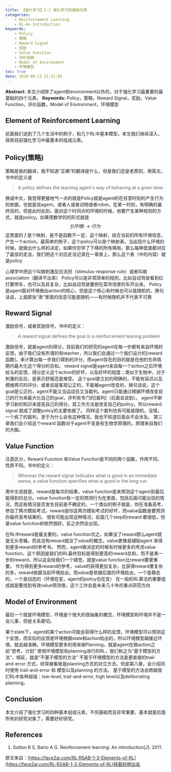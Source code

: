 ```yaml
---
title: 【强化学习】1-3 强化学习的基础元素
categories:
    - Reinforcement Learning
    - RL-An Introduction
keywords:
    - Policy
    - 策略
    - Reward Signal
    - 奖励
    - Value Function
    - 评价函数
    - Model of Environment
    - 环境模型
toc: true
date: 2018-09-12 21:51:01
---
```


**Abstract:** 本文介绍除了agent和environment以外的，对于强化学习最重要的最基础的四个元素。
**Keywords:** Policy，策略，Reward Signal，奖励，Value Function，评价函数，Model of Environment，环境模型

<!--more-->
## Element of Reinforcement Learning
前面我们说到了几个生活中的例子，和几个RL中基本模型，本文我们继续深入，探索目前强化学习中最基本的组成元素。
## Policy(策略)

策略是我的翻译，我不知道“正确”的翻译是什么，但是我们还是老原则，用英文。书中的定义是
> A policy defines the learning agent's way of behaving at a given time.

换成中文，我觉得更接地气一点的就是Policy就是agent的在任意时刻的产生行为的依据，也就是说agent，或者人或者动物或者robot，在某一时刻，有明确的最终目的，但是此时此刻，面对这个时间点的环境的时候，他要产生某种规则的方式，就是policy。如果用数学的的形式就是
$$
f(环境)\to 行为
$$
这里面的 $f$ 是个映射，是不是函数不一定，这个映射，综合当前的所有环境信息，产生一个action。最简单的例子，这个policy可以是个映射表，当出现什么环境的时候，就做出什么样的决定，如果你穷举了下棋的所有棋局，那么每种盘面都对应了最佳的走法，我们把这个对应走法记录在一章表上，那么这个表（中的内容）就是policy

心理学中把这个叫做刺激反应法则（stimulus-response rule）或者叫做 association（翻译不出来）
Policy可以是非常简单的规则，比如自动驾驶看到红灯要停车，也可以及其复杂，比如自动驾驶要把在菜市场里的车开出来。
Policy是agent面对环境做出action的核心，但是这个核心有时候也可以是随机的，换句话说，上面那张“表”里面的信息可能是随机——有时候随机并不代表不可靠




## Reward Signal
激励信号，或者奖励信号，书中的定义：
> A reward signal defines the goal in a reinforcement leaning problem

激励信号，就是agent的得分，目前我们的研究的agent在每一步都有来自环境的反馈，由于我们没有所谓的有teacher，所以我们会通过一个我们设计的[reward函数]，来计算出每一步我们得到的评分，而agent存在的目的就是在他的生命周期内最大化这个得分的总和。
reward signal是agent来自每一个action之后环境给与的反馈，得分定义这个action的好坏，以及好坏的程度；类似于生物中，对于刺激的反应，是表示舒服还是难受。
这个goal是立刻的明确的，不能有延迟以及模棱两可的评分，或者说是客观公正的，不能被agent改变的，换句话说，这个goal是公正的，agent不能又当运动员又当裁判。agent只能通过根据环境改变自己的行为来最大化自己的goal，评判有专门的[裁判]（后面会说到）。
agent不断学习新的知识来提高自己的得分，其工作方法是改变自己的policy，所以reward signal 就成了调整policy的主要依据了。
同样这个裁判也有可能是随机，没错，一个疯了的裁判，至于为什么会有这种情况，我也不知道后面会不会涉及。
第三章我们会介绍这个reward 函数对于agent不变是有生物学原理的，原理来自我们的大脑。

## Value Function
注意区分，Reward Function 和Value Function是不同的两个函数，作用不同，性质不同。书中的定义：
>Whereas the reward signal indicates what is good in an immediate sense, a value function specifies what is good in the long run.

用中文说就是，reward是每次的结果，value function是来预测这个agent到最后能得到的总分。value function有一定的预测行为在里面，包括后面可能出现的情况，而这些情况是否发生目前是不确定的，一个类似的例子就是，你在准备高考，参加了两次模拟考试，reward是你这两次模拟考试的好坏，而value函数是要预测你最终高考结果的。
很有可能出现这种情况，前面几个step的reward 都很低，但是value function却依然很好。反之亦然会出现。

在RL中reward是最主要的，value function次之。如果没了reward那么agent就是无头苍蝇，而且没有reward就没了value的概念。value更像是辅助agent 来得到更多reward的参考书。
然而，agent做决定的时候有时候更多的考虑value function，这个原因是我们的RL最终目标是得到更高的reward总和，而不是某一步的reward，所以这会给我们一个错觉，就是value function比reward要更重要。
作为得到更多reward的参考，value的获得更加复杂，比获得reward要复杂的多，reward依据当前环境给出，而value是依据后面的环境给出，一个是静态的，一个是动态的（环境在变，agent的policy也在变）
在一般的RL算法的重要组成就是要找到有效value预测值，这个工作会是未来几十年的重点研究方向
## Model of Environment

最后一个就是环境模型，环境是个很大的很抽象的概念，环境模型和环境并不是一会儿事，但是关系密切。

某个state下，agent的某个action可能会获得什么样的反馈，环境模型可以预测这个反馈，而实际的反馈是环境根据state和action给出的，所以环境模型越接近环境，就会越准确，环境模型更多的用来做Planning，就是agent在做action之前“思考，计划”
使用环境模型和planning进行的RL，我们称之为“基于模型的方法”，相反，就是“不基于模型的方法”
不基于环境模型的方法是更直接的trail-and-error 方式，经常被看做是planning方式的对立方法。但是第八章，会介绍同时使用 trail-and-error 和 模型以及planning 的方法。
基于模型的方法会跨越我们RL中各种层级：low-level, trail-and-error, high level以及deliborating planning。

## Conclusion

本文介绍了强化学习的四种基本组成元素，不但基础而且非常重要，基本就是后面所有的研究对象了。需要好好研究。


## References
1. Sutton R S, Barto A G. Reinforcement learning: An introduction[J]. 2011.



原文来自：[https://face2ai.com/RL-RSAB-1-3-Elements-of-RL](https://face2ai.com/RL-RSAB-1-3-Elements-of-RL)转载标明出处
